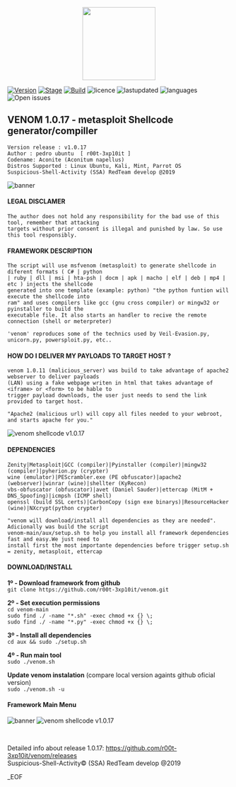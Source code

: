 <p align="center">
  <a href="https://github.com/r00t-3xp10it//github-readme-stats">
    <img
      align="center"
      height="165"
      src="https://github-readme-stats.vercel.app/api?username=r00t-3xp10it&count_private=true&show_icons=true&custom_title=Github%20Status&hide=issues&theme=radical"
    />
  </a>
</p>

[![Version](https://img.shields.io/badge/VENOM-1.0.17-brightgreen.svg?maxAge=259200)]()
[![Stage](https://img.shields.io/badge/Release-Stable-brightgreen.svg)]()
[![Build](https://img.shields.io/badge/Supported_OS-Linux-orange.svg)]()
![licence](https://img.shields.io/badge/license-GPLv3-brightgreen.svg)
![lastupdated](https://img.shields.io/aur/last-modified/venom)
![languages](https://img.shields.io/github/languages/count/r00t-3xp10it/venom)
![Open issues](https://img.shields.io/github/issues/r00t-3xp10it/venom?color=red&label=open%20issues)



## VENOM 1.0.17 - metasploit Shellcode generator/compiller
    Version release : v1.0.17
    Author : pedro ubuntu  [ r00t-3xp10it ]
    Codename: Aconite (Aconitum napellus)
    Distros Supported : Linux Ubuntu, Kali, Mint, Parrot OS
    Suspicious-Shell-Activity (SSA) RedTeam develop @2019

![banner](https://user-images.githubusercontent.com/23490060/71019038-8cd1fa80-20f1-11ea-9cb3-795020d24481.png)


#### LEGAL DISCLAMER
    The author does not hold any responsibility for the bad use of this tool, remember that attacking
    targets without prior consent is illegal and punished by law. So use this tool responsibly.



#### FRAMEWORK DESCRIPTION
    The script will use msfvenom (metasploit) to generate shellcode in diferent formats ( C# | python
    | ruby | dll | msi | hta-psh | docm | apk | macho | elf | deb | mp4 | etc ) injects the shellcode
    generated into one template (example: python) "the python funtion will execute the shellcode into
    ram" and uses compilers like gcc (gnu cross compiler) or mingw32 or pyinstaller to build the
    executable file. It also starts an handler to recive the remote connection (shell or meterpreter)

    'venom' reproduces some of the technics used by Veil-Evasion.py, unicorn.py, powersploit.py, etc..


#### HOW DO I DELIVER MY PAYLOADS TO TARGET HOST ?
    venom 1.0.11 (malicious_server) was build to take advantage of apache2 webserver to deliver payloads
    (LAN) using a fake webpage writen in html that takes advantage of <iframe> or <form> to be hable to
    trigger payload downloads, the user just needs to send the link provided to target host.

    "Apache2 (malicious url) will copy all files needed to your webroot, and starts apache for you."

![venom shellcode v1.0.17](http://i.cubeupload.com/nvmSq3.png)


#### DEPENDENCIES
    Zenity|Metasploit|GCC (compiler)|Pyinstaller (compiler)|mingw32 (compiler)|pyherion.py (crypter)
    wine (emulator)|PEScrambler.exe (PE obfuscator)|apache2 (webserver)|winrar (wine)|shellter (KyRecon)
    vbs-obfuscator (obfuscator)|avet (Daniel Sauder)|ettercap (MitM + DNS_Spoofing)|icmpsh (ICMP shell)
    openssl (build SSL certs)|CarbonCopy (sign exe binarys)|ResourceHacker (wine)|NXcrypt(python crypter)

    "venom will download/install all dependencies as they are needed". Adicionally was build the script
    venom-main/aux/setup.sh to help you install all framework dependencies fast and easy.We just need to
    install first the most importante dependencies before trigger setup.sh = zenity, metasploit, ettercap


#### DOWNLOAD/INSTALL

**1º - Download framework from github**<br />
`git clone https://github.com/r00t-3xp10it/venom.git`

**2º - Set execution permissions**<br />
`cd venom-main`<br />
`sudo find ./ -name "*.sh" -exec chmod +x {} \;`<br />
`sudo find ./ -name "*.py" -exec chmod +x {} \;`<br />

**3º - Install all dependencies**<br />
`cd aux && sudo ./setup.sh`

**4º - Run main tool**<br />
`sudo ./venom.sh`

**Update venom instalation** (compare local version againts github oficial version)<br />
`sudo ./venom.sh -u`


#### Framework Main Menu
![banner](https://user-images.githubusercontent.com/23490060/71019038-8cd1fa80-20f1-11ea-9cb3-795020d24481.png)
![venom shellcode v1.0.17](http://i.cubeupload.com/cVldOV.png)


<br />

Detailed info about release 1.0.17: https://github.com/r00t-3xp10it/venom/releases<br />
Suspicious-Shell-Activity© (SSA) RedTeam develop @2019

_EOF




